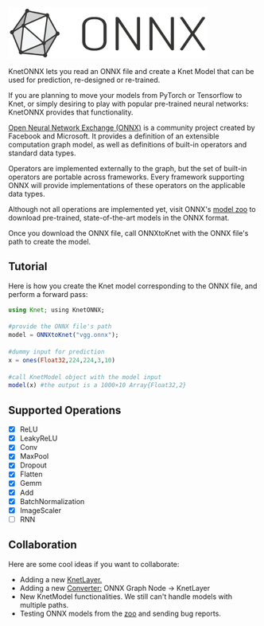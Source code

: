 <img src="https://github.com/onnx/onnx/blob/master/docs/ONNX_logo_main.png?raw=true" width="400">

KnetONNX lets you read an ONNX file and create a Knet Model that can be used for prediction, re-designed or re-trained.

If you are planning to move your models from PyTorch or Tensorflow to Knet, or simply desiring to play with popular pre-trained neural networks: KnetONNX provides that functionality. 

[Open Neural Network Exchange (ONNX)](https://onnx.ai/)
 is a community project created by Facebook and Microsoft. It provides a definition of an extensible computation graph model, as well as definitions of built-in operators and standard data types.
 
Operators are implemented externally to the graph, but the set of built-in operators are portable across frameworks. Every framework supporting ONNX will provide implementations of these operators on the applicable data types.

Although not all operations are implemented yet, visit ONNX's [model zoo](https://github.com/onnx/models) to download pre-trained, state-of-the-art models in the ONNX format.

Once you download the ONNX file, call ONNXtoKnet with the ONNX file's path to create the model.

## Tutorial

Here is how you create the Knet model corresponding to the ONNX file, and perform a forward pass:

```julia
using Knet; using KnetONNX;

#provide the ONNX file's path
model = ONNXtoKnet("vgg.onnx");

#dummy input for prediction
x = ones(Float32,224,224,3,10)

#call KnetModel object with the model input
model(x) #the output is a 1000×10 Array{Float32,2}
```
## Supported Operations
- [x] ReLU
- [x] LeakyReLU
- [x] Conv
- [x] MaxPool
- [x] Dropout
- [x] Flatten
- [x] Gemm
- [x] Add
- [x] BatchNormalization
- [x] ImageScaler
- [ ] RNN

## Collaboration
Here are some cool ideas if you want to collaborate:
- Adding a new [KnetLayer.](https://github.com/ekinakyurek/KnetLayers.jl)
- Adding a new [Converter:](https://github.com/egeersu/KnetONNX/blob/master/converters.jl) ONNX Graph Node -> KnetLayer
- New KnetModel functionalities. We still can't handle models with multiple paths. 
- Testing ONNX models from the [zoo](https://github.com/onnx/models) and sending bug reports. 
